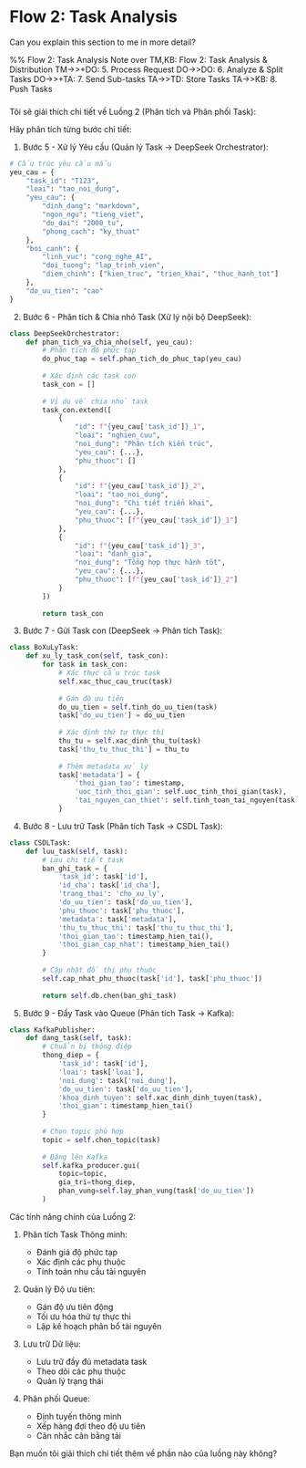 # Flow 2: Task Analysis

Can you explain this section to me in more detail?

 
%% Flow 2: Task Analysis
    Note over TM,KB: Flow 2: Task Analysis & Distribution
    TM->>+DO: 5. Process Request
    DO->>DO: 6. Analyze & Split Tasks
    DO->>+TA: 7. Send Sub-tasks
    TA->>TD: Store Tasks
    TA->>KB: 8. Push Tasks

###     
Tôi sẽ giải thích chi tiết về Luồng 2 (Phân tích và Phân phối Task):



Hãy phân tích từng bước chi tiết:

1. Bước 5 - Xử lý Yêu cầu (Quản lý Task → DeepSeek Orchestrator):
```python
# Cấu trúc yêu cầu mẫu
yeu_cau = {
    "task_id": "T123",
    "loai": "tao_noi_dung",
    "yeu_cau": {
        "dinh_dang": "markdown",
        "ngon_ngu": "tieng_viet",
        "do_dai": "2000_tu",
        "phong_cach": "ky_thuat"
    },
    "boi_canh": {
        "linh_vuc": "cong_nghe_AI",
        "doi_tuong": "lap_trinh_vien",
        "diem_chinh": ["kien_truc", "trien_khai", "thuc_hanh_tot"]
    },
    "do_uu_tien": "cao"
}
```

2. Bước 6 - Phân tích & Chia nhỏ Task (Xử lý nội bộ DeepSeek):
```python
class DeepSeekOrchestrator:
    def phan_tich_va_chia_nho(self, yeu_cau):
        # Phân tích độ phức tạp
        do_phuc_tap = self.phan_tich_do_phuc_tap(yeu_cau)
        
        # Xác định các task con
        task_con = []
        
        # Ví dụ về chia nhỏ task
        task_con.extend([
            {
                "id": f"{yeu_cau['task_id']}_1",
                "loai": "nghien_cuu",
                "noi_dung": "Phân tích kiến trúc",
                "yeu_cau": {...},
                "phu_thuoc": []
            },
            {
                "id": f"{yeu_cau['task_id']}_2",
                "loai": "tao_noi_dung",
                "noi_dung": "Chi tiết triển khai",
                "yeu_cau": {...},
                "phu_thuoc": [f"{yeu_cau['task_id']}_1"]
            },
            {
                "id": f"{yeu_cau['task_id']}_3",
                "loai": "danh_gia",
                "noi_dung": "Tổng hợp thực hành tốt",
                "yeu_cau": {...},
                "phu_thuoc": [f"{yeu_cau['task_id']}_2"]
            }
        ])
        
        return task_con
```

3. Bước 7 - Gửi Task con (DeepSeek → Phân tích Task):
```python
class BoXuLyTask:
    def xu_ly_task_con(self, task_con):
        for task in task_con:
            # Xác thực cấu trúc task
            self.xac_thuc_cau_truc(task)
            
            # Gán độ ưu tiên
            do_uu_tien = self.tinh_do_uu_tien(task)
            task['do_uu_tien'] = do_uu_tien
            
            # Xác định thứ tự thực thi
            thu_tu = self.xac_dinh_thu_tu(task)
            task['thu_tu_thuc_thi'] = thu_tu
            
            # Thêm metadata xử lý
            task['metadata'] = {
                'thoi_gian_tao': timestamp,
                'uoc_tinh_thoi_gian': self.uoc_tinh_thoi_gian(task),
                'tai_nguyen_can_thiet': self.tinh_toan_tai_nguyen(task)
            }
```

4. Bước 8 - Lưu trữ Task (Phân tích Task → CSDL Task):
```python
class CSDLTask:
    def luu_task(self, task):
        # Lưu chi tiết task
        ban_ghi_task = {
            'task_id': task['id'],
            'id_cha': task['id_cha'],
            'trang_thai': 'cho_xu_ly',
            'do_uu_tien': task['do_uu_tien'],
            'phu_thuoc': task['phu_thuoc'],
            'metadata': task['metadata'],
            'thu_tu_thuc_thi': task['thu_tu_thuc_thi'],
            'thoi_gian_tao': timestamp_hien_tai(),
            'thoi_gian_cap_nhat': timestamp_hien_tai()
        }
        
        # Cập nhật đồ thị phụ thuộc
        self.cap_nhat_phu_thuoc(task['id'], task['phu_thuoc'])
        
        return self.db.chen(ban_ghi_task)
```

5. Bước 9 - Đẩy Task vào Queue (Phân tích Task → Kafka):
```python
class KafkaPublisher:
    def dang_task(self, task):
        # Chuẩn bị thông điệp
        thong_diep = {
            'task_id': task['id'],
            'loai': task['loai'],
            'noi_dung': task['noi_dung'],
            'do_uu_tien': task['do_uu_tien'],
            'khoa_dinh_tuyen': self.xac_dinh_dinh_tuyen(task),
            'thoi_gian': timestamp_hien_tai()
        }
        
        # Chọn topic phù hợp
        topic = self.chon_topic(task)
        
        # Đăng lên Kafka
        self.kafka_producer.gui(
            topic=topic,
            gia_tri=thong_diep,
            phan_vung=self.lay_phan_vung(task['do_uu_tien'])
        )
```

Các tính năng chính của Luồng 2:

1. Phân tích Task Thông minh:
   - Đánh giá độ phức tạp
   - Xác định các phụ thuộc
   - Tính toán nhu cầu tài nguyên

2. Quản lý Độ ưu tiên:
   - Gán độ ưu tiên động
   - Tối ưu hóa thứ tự thực thi
   - Lập kế hoạch phân bổ tài nguyên

3. Lưu trữ Dữ liệu:
   - Lưu trữ đầy đủ metadata task
   - Theo dõi các phụ thuộc
   - Quản lý trạng thái

4. Phân phối Queue:
   - Định tuyến thông minh
   - Xếp hàng đợi theo độ ưu tiên
   - Cân nhắc cân bằng tải

Bạn muốn tôi giải thích chi tiết thêm về phần nào của luồng này không?